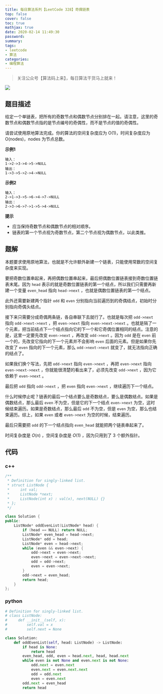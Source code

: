```yaml
---
title: 每日算法系列【LeetCode 328】奇偶链表
top: false
cover: false
toc: true
mathjax: true
date: 2020-02-14 11:49:30
password:
summary:
tags:
- leetcode
- 算法
categories:
- 编程算法
---
```


> 关注公众号【算法码上来】，每日算法干货马上就来！

![](/medias/contact.jpg)

## 题目描述
给定一个单链表，把所有的奇数节点和偶数节点分别排在一起。请注意，这里的奇数节点和偶数节点指的是节点编号的奇偶性，而不是节点的值的奇偶性。

请尝试使用原地算法完成。你的算法的空间复杂度应为 O(1)，时间复杂度应为 O(nodes)，nodes 为节点总数。

**示例1**
```text
输入：
1->2->3->4->5->NULL
输出：
1->3->5->2->4->NULL
```

**示例2**
```text
输入：
2->1->3->5->6->4->7->NULL
输出：
2->3->6->7->1->5->4->NULL
```

**提示**
* 应当保持奇数节点和偶数节点的相对顺序。
* 链表的第一个节点视为奇数节点，第二个节点视为偶数节点，以此类推。

## 题解
本题要求使用原地算法，也就是不允许额外新建一个链表，只能使用常数的空间复杂度来实现。

要把奇数位置串起来，再把偶数位置串起来，最后把偶数位置链表接到奇数位置链表末尾。因为 `head` 表示的就是奇数位置链表的第一个结点，所以我们只需要再新建一个变量 `even_head` 指向 `head->next` ，也就是偶数位置链表的第一个结点。

此外还需要新建两个指针 `odd` 和 `even` 分别指向当前遍历到的奇偶结点，初始时分别指向奇偶头结点。

接下来只需要分成奇偶两条链，各自串联下去就行了。也就是每次把 `odd->next` 指向 `odd->next->next` ，把 `even->next` 指向 `even->next->next` 。也就是隔了一个元素，把当前结点下一个结点指向它的下一个和它奇偶位置相同的结点。注意的是，这里一定要先改变 `even->next` ，再改变 `odd->next` 。因为 `odd` 是在 `even` 前一个的，先改变它指向的下一个元素并不会影响 `even` 后面的元素。但是如果你先改变了 `even` 指向的下一个元素，那么 `odd->next->next` 就变了，就无法指向正确的结点了。

如果我们换个写法，先把 `odd->next` 指向 `even->next` ，再把 `even->next` 指向 `even->next->next` ，你就能很清楚的看出来了，必须先改变 `odd->next` ，因为它依赖于 `even->next` 。

最后把 `odd` 指向 `odd->next` ，把 `even` 指向 `even->next` ，继续遍历下一个结点。

什么时候停止呢？链表的最后一个结点要么是奇数结点，要么是偶数结点。如果是偶数结点，那么最后 `even` 不为空，但是它的下一个结点 `even->next` 为空，这时候结束遍历。如果是奇数结点，那么最后 `odd` 不为空，但是 `even` 为空，那么也结束遍历。综上，如果 `even` 或者 `even->next` 为空的时候，结束遍历。

最后只需要把 `odd` 的下一个结点指向 `even_head` 就能把两个链表串起来了。

时间复杂度是 $O(n)$ ，空间复杂度是 $O(1)$ ，因为只用到了 3 个额外指针。

## 代码
### c++
```cpp
/**
 * Definition for singly-linked list.
 * struct ListNode {
 *     int val;
 *     ListNode *next;
 *     ListNode(int x) : val(x), next(NULL) {}
 * };
 */

class Solution {
public:
    ListNode* oddEvenList(ListNode* head) {
        if (head == NULL) return NULL;
        ListNode* even_head = head->next;
        ListNode* odd = head;
        ListNode* even = head->next;
        while (even && even->next) {
            odd->next = even->next;
            even->next = even->next->next;
            odd = odd->next;
            even = even->next;
        }
        odd->next = even_head;
        return head;
    }
};
```

### python
```python
# Definition for singly-linked list.
# class ListNode:
#     def __init__(self, x):
#         self.val = x
#         self.next = None

class Solution:
    def oddEvenList(self, head: ListNode) -> ListNode:
        if head is None:
            return head
        even_head, odd, even = head.next, head, head.next
        while even is not None and even.next is not None:
            odd.next = even.next
            even.next = even.next.next
            odd = odd.next
            even = even.next
        odd.next = even_head
        return head
```

